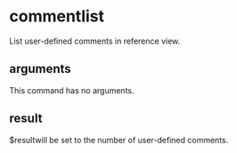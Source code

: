 
# commentlist

List user-defined comments in reference view.

## arguments

This command has no arguments.

## result
$resultwill be set to the number of user-defined comments.
